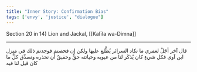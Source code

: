 ```yaml
---
title: "Inner Story: Confirmation Bias"
tags: ['envy', 'justice', "dialogue"]
---
```


 Section 20 in 14) Lion and Jackal, [[Kalīla wa-Dimna]]

---
قال آخر أجَلْ لعمري ما تكاد السرائر يُطَّلع عليها ولكن إن فحصتم فوجدتم ذلك في منزل ابن آوى فكل شيءٍ كان يُذكَر لنا من عيوبه وخيانته حقٌّ وحقيقٌ أن نحذره ونصدِّق كلَّ ما كان قيل لنا فيه
